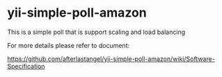 yii-simple-poll-amazon
======================

This is a simple poll that is support scaling and load balancing

For more details please refer to document:

https://github.com/afterlastangel/yii-simple-poll-amazon/wiki/Software-Specification

